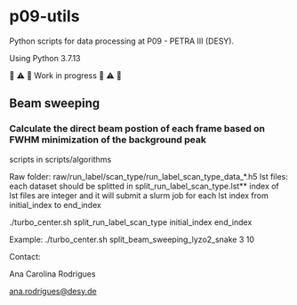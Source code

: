 # p09-utils
Python scripts for data processing at P09 - PETRA III  (DESY).

Using Python 3.7.13

:loudspeaker: :warning: :construction: Work in progress :loudspeaker: :warning: :construction:

## Beam sweeping

### Calculate the direct beam postion of each frame based on FWHM minimization of the background peak
scripts in scripts/algorithms

Raw folder: raw/run_label/scan_type/run_label_scan_type_data_*.h5
lst files: each dataset should be splitted in split_run_label_scan_type.lst**
index of lst files are integer and it will submit a slurm job for each lst index from initial_index to end_index


./turbo_center.sh split_run_label_scan_type initial_index end_index

Example:
./turbo_center.sh split_beam_sweeping_lyzo2_snake 3 10

Contact:

Ana Carolina Rodrigues

ana.rodrigues@desy.de



